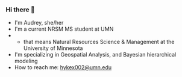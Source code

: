 ### Hi there 👋

- I'm Audrey, she/her
- I'm a current NRSM MS student at UMN
-  - that means Natural Resources Science & Management at the University of Minnesota
-  I'm specializing in Geospatial Analysis, and Bayesian hierarchical modeling
-  How to reach me: hykex002@umn.edu

<!--
**hykex002/hykex002** is a ✨ _special_ ✨ repository because its `README.md` (this file) appears on your GitHub profile.

Here are some ideas to get you started:

- 🔭 I’m currently working on ...
- 🌱 I’m currently learning ...
- 👯 I’m looking to collaborate on ...
- 🤔 I’m looking for help with ...
- 💬 Ask me about ...
- 📫 How to reach me: ...
- 😄 Pronouns: ...
- ⚡ Fun fact: ...
-->
